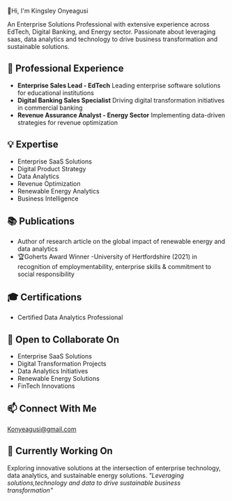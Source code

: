 👋Hi, I'm Kingsley Onyeagusi

An Enterprise Solutions Professional with extensive experience across EdTech, Digital Banking, and Energy sector. Passionate about leveraging saas, data analytics and technology to drive business transformation and sustainable solutions.
## 🚀 Professional Experience
- **Enterprise Sales Lead - EdTech**
  Leading enterprise software solutions for educational institutions
- **Digital Banking Sales Specialist**
  Driving digital transformation initiatives in commercial banking
- **Revenue Assurance Analyst - Energy Sector**
  Implementing data-driven strategies for revenue optimization
## 💡 Expertise
- Enterprise SaaS Solutions
- Digital Product Strategy
- Data Analytics
- Revenue Optimization
- Renewable Energy Analytics
- Business Intelligence
## 📚 Publications
- Author of research article on the global impact of renewable energy and data analytics
- 🏆Goherts Award Winner -University of Hertfordshire (2021) in recognition of employmentability, enterprise skills & commitment to social responsibility 
## 🎓 Certifications
- Certified Data Analytics Professional
## 🤝 Open to Collaborate On
- Enterprise SaaS Solutions
- Digital Transformation Projects
- Data Analytics Initiatives
- Renewable Energy Solutions
- FinTech Innovations
## 📫 Connect With Me
Konyeagusi@gmail.com
## 💼 Currently Working On
Exploring innovative solutions at the intersection of enterprise technology, data analytics, and sustainable energy solutions.
*"Leveraging solutions,technology and data to drive sustainable business transformation"*
